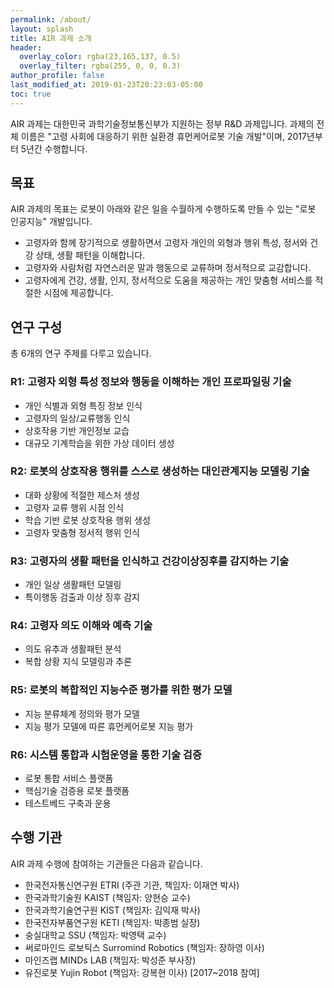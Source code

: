 ```yaml
---
permalink: /about/
layout: splash
title: AIR 과제 소개
header:
  overlay_color: rgba(23,165,137, 0.5)
  overlay_filter: rgba(255, 0, 0, 0.3)
author_profile: false
last_modified_at: 2019-01-23T20:23:03-05:00
toc: true
---
```


AIR 과제는 대한민국 과학기술정보통신부가 지원하는 정부 R&D 과제입니다. 과제의 전체 이름은 "고령 사회에 대응하기 위한 실환경 휴먼케어로봇 기술 개발"이며, 2017년부터 5년간 수행합니다.

## 목표

AIR 과제의 목표는 로봇이 아래와 같은 일을 수월하게 수행하도록 만들 수 있는 "로봇 인공지능" 개발입니다.
* 고령자와 함께 장기적으로 생활하면서 고령자 개인의 외형과 행위 특성, 정서와 건강 상태, 생활 패턴을 이해합니다.
* 고령자와 사람처럼 자연스러운 말과 행동으로 교류하며 정서적으로 교감합니다.
* 고령자에게 건강, 생활, 인지, 정서적으로 도움을 제공하는 개인 맞춤형 서비스를 적절한 시점에 제공합니다.

## 연구 구성

총 6개의 연구 주제를 다루고 있습니다.

### R1: 고령자 외형 특성 정보와 행동을 이해하는 개인 프로파일링 기술
* 개인 식별과 외형 특징 정보 인식
* 고령자의 일상/교류행동 인식
* 상호작용 기반 개인정보 교습
* 대규모 기계학습을 위한 가상 데이터 생성

### R2: 로봇의 상호작용 행위를 스스로 생성하는 대인관계지능 모델링 기술
* 대화 상황에 적절한 제스처 생성
* 고령자 교류 행위 시점 인식
* 학습 기반 로봇 상호작용 행위 생성
* 고령자 맞춤형 정서적 행위 인식

### R3: 고령자의 생활 패턴을 인식하고 건강이상징후를 감지하는 기술
* 개인 일상 생활패턴 모델링
* 특이행동 검출과 이상 징후 감지

### R4: 고령자 의도 이해와 예측 기술
* 의도 유추과 생활패턴 분석
* 복합 상황 지식 모델링과 추론

### R5: 로봇의 복합적인 지능수준 평가를 위한 평가 모델
* 지능 분류체계 정의와 평가 모델
* 지능 평가 모델에 따른 휴먼케어로봇 지능 평가

### R6: 시스템 통합과 시험운영을 통한 기술 검증
* 로봇 통합 서비스 플랫폼
* 핵심기술 검증용 로봇 플랫폼
* 테스트베드 구축과 운용

## 수행 기관
AIR 과제 수행에 참여하는 기관들은 다음과 같습니다.
* 한국전자통신연구원 ETRI (주관 기관, 책임자: 이재연 박사)
* 한국과학기술원 KAIST (책임자: 양현승 교수)
* 한국과학기술연구원 KIST (책임자: 김익재 박사)
* 한국전자부품연구원 KETI (책임자: 박종범 실장)
* 숭실대학교 SSU (책임자: 박영택 교수)
* 써로마인드 로보틱스 Surromind Robotics (책임자: 장하영 이사)
* 마인즈랩 MINDs LAB (책임자: 박성준 부사장)
* 유진로봇 Yujin Robot (책임자: 강복현 이사) [2017~2018 참여]